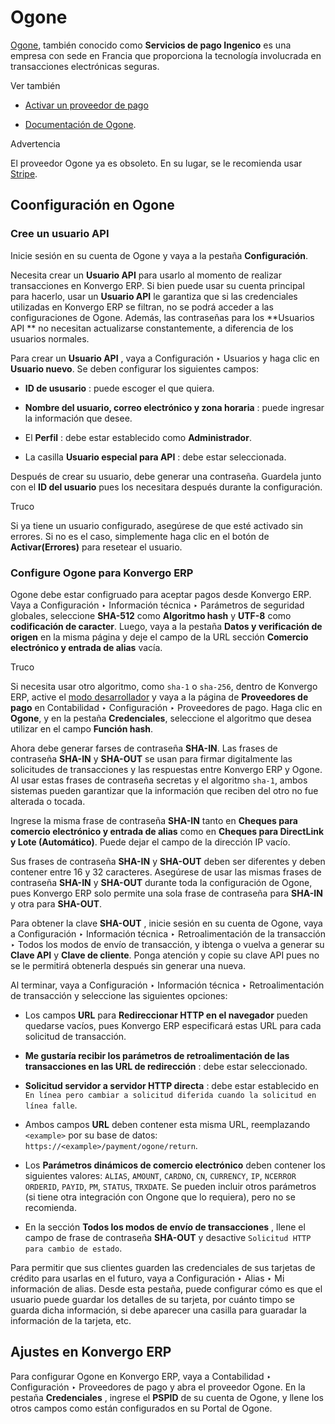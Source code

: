 # Ogone

[Ogone](https://www.ingenico.com/), también conocido como **Servicios de pago
Ingenico** es una empresa con sede en Francia que proporciona la tecnología
involucrada en transacciones electrónicas seguras.

<div class="alert alert-secondary">
<p class="alert-title">
Ver también</p><ul>
<li><p><a href="../payment_providers#payment-providers-add-new"><span class="std std-ref">Activar un proveedor de pago</span></a></p></li>
<li><p><a href="https://epayments-support.ingenico.com/get-started/">Documentación de Ogone</a>.</p></li>
</ul>
</div> <div class="alert alert-warning">
<p class="alert-title">
Advertencia</p><p>El proveedor Ogone ya es obsoleto. En su lugar, se le recomienda usar <a href="stripe">Stripe</a>.</p>
</div>

## Coonfiguración en Ogone

### Cree un usuario API

Inicie sesión en su cuenta de Ogone y vaya a la pestaña **Configuración**.

Necesita crear un **Usuario API** para usarlo al momento de realizar
transacciones en Konvergo ERP. Si bien puede usar su cuenta principal para hacerlo,
usar un **Usuario API** le garantiza que si las credenciales utilizadas en
Konvergo ERP se filtran, no se podrá acceder a las configuraciones de Ogone. Además,
las contraseñas para los **Usuarios API ** no necesitan actualizarse
constantemente, a diferencia de los usuarios normales.

Para crear un **Usuario API** , vaya a Configuración ‣ Usuarios y haga clic en
**Usuario nuevo**. Se deben configurar los siguientes campos:

  * **ID de ususario** : puede escoger el que quiera.

  * **Nombre del usuario, correo electrónico y zona horaria** : puede ingresar la información que desee.

  * El **Perfil** : debe estar establecido como **Administrador**.

  * La casilla **Usuario especial para API** : debe estar seleccionada.

Después de crear su usuario, debe generar una contraseña. Guardela junto con
el **ID del usuario** pues los necesitara después durante la configuración.

<div class="alert alert-info">
<p class="alert-title">
Truco</p><p>Si ya tiene un usuario configurado, asegúrese de que esté activado sin errores. Si no es el caso, simplemente haga clic en el botón de  <b>Activar(Errores)</b> para resetear el usuario.</p>
</div>

### Configure Ogone para Konvergo ERP

Ogone debe estar configruado para aceptar pagos desde Konvergo ERP. Vaya a
Configuración ‣ Información técnica ‣ Parámetros de seguridad globales,
seleccione **SHA-512** como **Algoritmo hash** y **UTF-8** como **codificación
de caracter**. Luego, vaya a la pestaña **Datos y verificación de origen** en
la misma página y deje el campo de la URL sección **Comercio electrónico y
entrada de alias** vacía.

<div class="alert alert-info">
<p class="alert-title">
Truco</p><p>Si necesita usar otro algoritmo, como <code>sha-1</code> o <code>sha-256</code>, dentro de Konvergo ERP, active el <a href="../../general/developer_mode#developer-mode"><span class="std std-ref">modo desarrollador</span></a> y vaya a la página de <b>Proveedores de pago</b> en Contabilidad ‣ Configuración ‣ Proveedores de pago. Haga clic en <b>Ogone</b>, y en la pestaña <b>Credenciales</b>, seleccione el algoritmo que desea utilizar en el campo <b>Función hash</b>.</p>
</div>

Ahora debe generar farses de contraseña **SHA-IN**. Las frases de contraseña
**SHA-IN** y **SHA-OUT** se usan para firmar digitalmente las solicitudes de
transacciones y las respuestas entre Konvergo ERP y Ogone. Al usar estas frases de
contraseña secretas y el algoritmo `sha-1`, ambos sistemas pueden garantizar
que la información que reciben del otro no fue alterada o tocada.

Ingrese la misma frase de contraseña **SHA-IN** tanto en **Cheques para
comercio electrónico y entrada de alias** como en **Cheques para DirectLink y
Lote (Automático)**. Puede dejar el campo de la dirección IP vacío.

Sus frases de contraseña **SHA-IN** y **SHA-OUT** deben ser diferentes y deben
contener entre 16 y 32 caracteres. Asegúrese de usar las mismas frases de
contraseña **SHA-IN** y **SHA-OUT** durante toda la configuración de Ogone,
pues Konvergo ERP solo permite una sola frase de contraseña para **SHA-IN** y otra
para **SHA-OUT**.

Para obtener la clave **SHA-OUT** , inicie sesión en su cuenta de Ogone, vaya
a Configuración ‣ Información técnica ‣ Retroalimentación de la transacción ‣
Todos los modos de envío de transacción, y ibtenga o vuelva a generar su
**Clave API** y **Clave de cliente**. Ponga atención y copie su clave API pues
no se le permitirá obtenerla después sin generar una nueva.

Al terminar, vaya a Configuración ‣ Información técnica ‣ Retroalimentación de
transacción y seleccione las siguientes opciones:

  * Los campos **URL** para **Redireccionar HTTP en el navegador** pueden quedarse vacíos, pues Konvergo ERP especificará estas URL para cada solicitud de transacción.

  * **Me gustaría recibir los parámetros de retroalimentación de las transacciones en las URL de redirección** : debe estar seleccionado.

  * **Solicitud servidor a servidor HTTP directa** : debe estar establecido en `En línea pero cambiar a solicitud diferida cuando la solicitud en línea falle`.

  * Ambos campos **URL** deben contener esta misma URL, reemplazando `<example>` por su base de datos: `https://<example>/payment/ogone/return`.

  * Los **Parámetros dinámicos de comercio electrónico** deben contener los siguientes valores: `ALIAS`, `AMOUNT`, `CARDNO`, `CN`, `CURRENCY`, `IP`, `NCERROR` `ORDERID`, `PAYID`, `PM`, `STATUS`, `TRXDATE`. Se pueden incluir otros parámetros (si tiene otra integración con Ongone que lo requiera), pero no se recomienda.

  * En la sección **Todos los modos de envío de transacciones** , llene el campo de frase de contraseña **SHA-OUT** y desactive `Solicitud HTTP para cambio de estado`.

Para permitir que sus clientes guarden las credenciales de sus tarjetas de
crédito para usarlas en el futuro, vaya a Configuración ‣ Alias ‣ Mi
información de alias. Desde esta pestaña, puede configurar cómo es que el
usuario puede guardar los detalles de su tarjeta, por cuánto timpo se guarda
dicha información, si debe aparecer una casilla para guaradar la información
de la tarjeta, etc.

## Ajustes en Konvergo ERP

Para configurar Ogone en Konvergo ERP, vaya a Contabilidad ‣ Configuración ‣
Proveedores de pago y abra el proveedor Ogone. En la pestaña **Credenciales**
, ingrese el **PSPID** de su cuenta de Ogone, y llene los otros campos como
están configurados en su Portal de Ogone.

